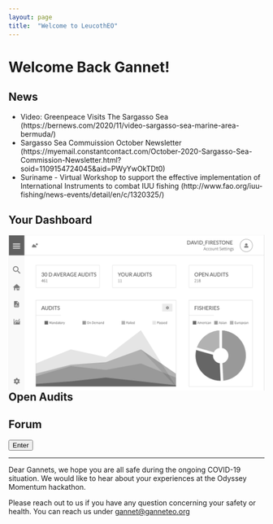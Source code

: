 ```yaml
---
layout: page
title:  "Welcome to LeucothEO"
---
```


# Welcome Back Gannet!

## News

<ul>
<li>Video: Greenpeace Visits The Sargasso Sea (https://bernews.com/2020/11/video-sargasso-sea-marine-area-bermuda/)</li>
<li>Sargasso Sea Commuission October Newsletter (https://myemail.constantcontact.com/October-2020-Sargasso-Sea-Commission-Newsletter.html?soid=1109154724045&aid=PWyYwOkTDt0)</li>
<li>Suriname - Virtual Workshop to support the effective implementation of International Instruments to combat IUU fishing (http://www.fao.org/iuu-fishing/news-events/detail/en/c/1320325/)</li>
</ul>

## Your Dashboard

<img src="assets/img/gannet_dashboard.png" alt="Gannet DashboardG" align="left">

## Open Audits

## Forum

<button onclick="document.location='https://www.youtube.com/watch?v=dQw4w9WgXcQ'">Enter</button>

<hr>

Dear Gannets, we hope you are all safe during the ongoing COVID-19 situation. We would like to hear about your experiences at the Odyssey Momentum hackathon. 

Please reach out to us if you have any question concerning your safety or health. You can reach us under gannet@ganneteo.org